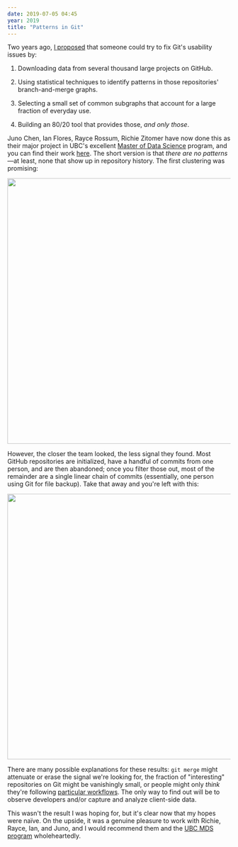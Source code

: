 ```yaml
---
date: 2019-07-05 04:45
year: 2019
title: "Patterns in Git"
---
```


Two years ago,
[I proposed]({{site.github.url}}/2017/09/30/git-graphs-and-engineering.html) that someone could try to fix Git's usability issues by:

1. Downloading data from several thousand large projects on GitHub.

2. Using statistical techniques to identify patterns in those repositories' branch-and-merge graphs.

3. Selecting a small set of common subgraphs that account for a large fraction of everyday use.

4. Building an 80/20 tool that provides those, *and only those*.

Juno Chen, Ian Flores, Rayce Rossum, Richie Zitomer have now done this
as their major project in UBC's excellent [Master of Data Science](https://masterdatascience.ubc.ca/) program,
and you can find their work [here](https://github.com/UBC-MDS/RStudio-GitHub-Analysis/).
The short version is that *there are no patterns*—at least,
none that show up in repository history.
The first clustering was promising:

<img src="{{site.github.url}}/files/2019/07/global_clustering.png" width="600px" />

However,
the closer the team looked, the less signal they found.
Most GitHub repositories are initialized, have a handful of commits from one person, and are then abandoned;
once you filter those out,
most of the remainder are a single linear chain of commits (essentially, one person using Git for file backup).
Take that away and you're left with this:

<img src="{{site.github.url}}/files/2019/07/embeddings_tsne.png" width="600px" />

There are many possible explanations for these results:
`git merge` might attenuate or erase the signal we're looking for,
the fraction of "interesting" repositories on Git might be vanishingly small,
or people might only *think* they're following [particular workflows](https://nvie.com/posts/a-successful-git-branching-model/).
The only way to find out will be to observe developers and/or capture and analyze client-side data.

This wasn't the result I was hoping for,
but it's clear now that my hopes were naïve.
On the upside,
it was a genuine pleasure to work with Richie, Rayce, Ian, and Juno,
and I would recommend them and the [UBC MDS program](https://masterdatascience.ubc.ca/) wholeheartedly.
